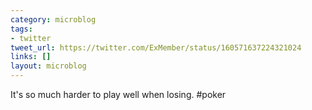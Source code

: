 ```yaml
---
category: microblog
tags:
- twitter
tweet_url: https://twitter.com/ExMember/status/160571637224321024
links: []
layout: microblog
---
```

It's so much harder to play well when losing. #poker
